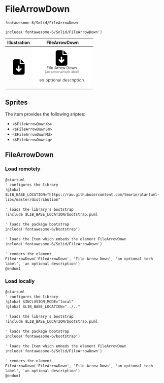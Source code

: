 # FileArrowDown


```text
fontawesome-6/Solid/FileArrowDown
```

```text
include('fontawesome-6/Solid/FileArrowDown')
```



| Illustration | FileArrowDown |
| :---: | :---: |
| ![illustration for Illustration](../../fontawesome-6/Solid/FileArrowDown.png) | ![illustration for FileArrowDown](../../fontawesome-6/Solid/FileArrowDown.Local.png) |



## Sprites
The item provides the following sriptes:

- `<$FileArrowDownXs>`
- `<$FileArrowDownSm>`
- `<$FileArrowDownMd>`
- `<$FileArrowDownLg>`





## FileArrowDown

### Load remotely
```plantuml
@startuml
' configures the library
!global $LIB_BASE_LOCATION="https://raw.githubusercontent.com/tmorin/plantuml-libs/master/distribution"

' loads the library's bootstrap
!include $LIB_BASE_LOCATION/bootstrap.puml

' loads the package bootstrap
include('fontawesome-6/bootstrap')

' loads the Item which embeds the element FileArrowDown
include('fontawesome-6/Solid/FileArrowDown')

' renders the element
FileArrowDown('FileArrowDown', 'File Arrow Down', 'an optional tech label', 'an optional description')
@enduml
```

### Load locally
```plantuml
@startuml
' configures the library
!global $INCLUSION_MODE="local"
!global $LIB_BASE_LOCATION="../.."

' loads the library's bootstrap
!include $LIB_BASE_LOCATION/bootstrap.puml

' loads the package bootstrap
include('fontawesome-6/bootstrap')

' loads the Item which embeds the element FileArrowDown
include('fontawesome-6/Solid/FileArrowDown')

' renders the element
FileArrowDown('FileArrowDown', 'File Arrow Down', 'an optional tech label', 'an optional description')
@enduml
```

